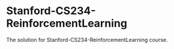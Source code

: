 # Stanford-CS234-ReinforcementLearning
The solution for Stanford-CS234-ReinforcementLearning course.
